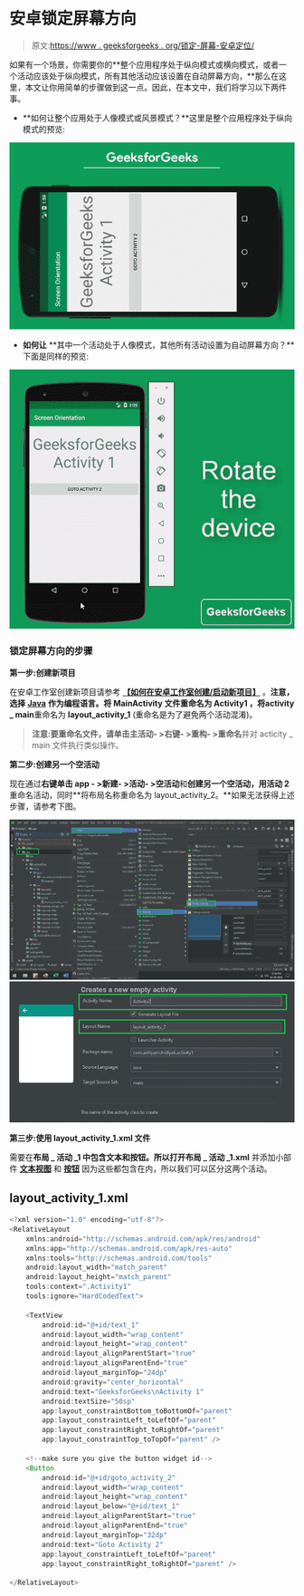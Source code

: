 # 安卓锁定屏幕方向

> 原文:[https://www . geeksforgeeks . org/锁定-屏幕-安卓定位/](https://www.geeksforgeeks.org/locking-screen-orientation-in-android/)

如果有一个场景，你需要你的**整个应用程序处于纵向模式或横向模式，或者一个活动应该处于纵向模式，所有其他活动应该设置在自动屏幕方向，**那么在这里，本文让你用简单的步骤做到这一点。因此，在本文中，我们将学习以下两件事。

*   **如何让整个应用处于人像模式或风景模式？**这里是整个应用程序处于纵向模式的预览:

![make the entire application to be in portrait mode](img/45124db2c8db5cae492a4ac4bfb6b7b2.png)

*   **如何让** **其中一个活动处于人像模式，其他所有活动设置为自动屏幕方向？**下面是同样的预览:

![Preview of Locking Screen Orientation](img/92736a3dfef63b1031627d59641b40e7.png)

### 锁定屏幕方向的步骤

**第一步:创建新项目**

在安卓工作室创建新项目请参考 [**【如何在安卓工作室创建/启动新项目】**](https://www.geeksforgeeks.org/android-how-to-create-start-a-new-project-in-android-studio/) 。**注意，选择** [**Java**](https://www.geeksforgeeks.org/java/) **作为编程语言。**将 **MainActivity** 文件重命名为 **Activity1** ，将**activity _ main**重命名为 **layout_activity_1** (重命名是为了避免两个活动混淆)。

> **注意:**要重命名文件，请单击**主活动- >右键- >重构- >重命名**并对 acticity _ main 文件执行类似操作。

**第二步:创建另一个空活动**

现在通过**右键单击 app - >新建- >活动- >空活动**和**创建另一个空活动，用活动 2** 重命名活动，同时**将布局名称重命名为 layout_activity_2。**如果无法获得上述步骤，请参考下图。

![New Activity](img/88c97d8e694bbef8b0b7ddedec9df271.png)
![rename activity](img/617a52fc06748ee2aa471c10e7d620ee.png)

**第三步:使用 layout_activity_1.xml 文件**

需要在**布局 _ 活动 _1 中包含文本和按钮。**所以打开**布局 _ 活动 _1.xml** 并添加小部件 [**文本视图**](https://www.geeksforgeeks.org/textview-widget-in-android-using-java-with-examples/) 和 [**按钮**](https://www.geeksforgeeks.org/button-in-kotlin/) 因为这些都包含在内，所以我们可以区分这两个活动。

## layout_activity_1.xml

```java
<?xml version="1.0" encoding="utf-8"?>
<RelativeLayout 
    xmlns:android="http://schemas.android.com/apk/res/android"
    xmlns:app="http://schemas.android.com/apk/res-auto"
    xmlns:tools="http://schemas.android.com/tools"
    android:layout_width="match_parent"
    android:layout_height="match_parent"
    tools:context=".Activity1"
    tools:ignore="HardCodedText">

    <TextView
        android:id="@+id/text_1"
        android:layout_width="wrap_content"
        android:layout_height="wrap_content"
        android:layout_alignParentStart="true"
        android:layout_alignParentEnd="true"
        android:layout_marginTop="24dp"
        android:gravity="center_horizontal"
        android:text="GeeksforGeeks\nActivity 1"
        android:textSize="50sp"
        app:layout_constraintBottom_toBottomOf="parent"
        app:layout_constraintLeft_toLeftOf="parent"
        app:layout_constraintRight_toRightOf="parent"
        app:layout_constraintTop_toTopOf="parent" />

    <!--make sure you give the button widget id-->
    <Button
        android:id="@+id/goto_activity_2"
        android:layout_width="wrap_content"
        android:layout_height="wrap_content"
        android:layout_below="@+id/text_1"
        android:layout_alignParentStart="true"
        android:layout_alignParentEnd="true"
        android:layout_marginTop="32dp"
        android:text="Goto Activity 2"
        app:layout_constraintLeft_toLeftOf="parent"
        app:layout_constraintRight_toRightOf="parent" />

</RelativeLayout>
```